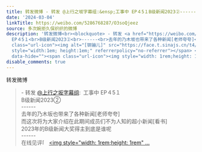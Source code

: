 ```yaml
---
title: 转发微博 - 转发 @上行之坂字幕组:&ensp;工事中 EP４5１B级新闻2023②------去年的乃木坂也带来了各种新闻[老师夸夸]而这次将为大家介绍在此期间成员们不为人知...
date: '2024-03-04'
linkTitle: https://weibo.com/5286768287/O3soQjeez
source: 多次婉拒久保织织的微博
description: '转发微博<br><blockquote> - 转发 <a href="https://weibo.com/6864093646" target="_blank">@上行之坂字幕组</a>: 工事中
  EP４5１<br>B级新闻2023②<br>------<br>去年的乃木坂也带来了各种新闻[老师夸夸]<br>而这次将为大家介绍在此期间成员们不为人知的超小新闻[看书]<br>2023年的B级新闻大奖得主到底是谁呢<br>------<br>在线见评<span
  class="url-icon"><img alt="[钢镚儿]" src="https://face.t.sinajs.cn/t4/appstyle/expression/ext/normal/8c/2022_coin_org.png"
  style="width:1em; height:1em;" referrerpolicy="no-referrer"></span> <a href="https://video.weibo.com/show?fid=1034:5007585984839689"
  data-hide=""><span class="url-icon"><img style="width: 1rem;height: 1rem" ...'
disable_comments: true
---
```

转发微博<br><blockquote> - 转发 <a href="https://weibo.com/6864093646" target="_blank">@上行之坂字幕组</a>: 工事中 EP４5１<br>B级新闻2023②<br>------<br>去年的乃木坂也带来了各种新闻[老师夸夸]<br>而这次将为大家介绍在此期间成员们不为人知的超小新闻[看书]<br>2023年的B级新闻大奖得主到底是谁呢<br>------<br>在线见评<span class="url-icon"><img alt="[钢镚儿]" src="https://face.t.sinajs.cn/t4/appstyle/expression/ext/normal/8c/2022_coin_org.png" style="width:1em; height:1em;" referrerpolicy="no-referrer"></span> <a href="https://video.weibo.com/show?fid=1034:5007585984839689" data-hide=""><span class="url-icon"><img style="width: 1rem;height: 1rem" ...